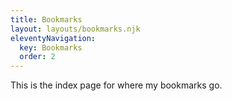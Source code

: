 ```yaml
---
title: Bookmarks
layout: layouts/bookmarks.njk
eleventyNavigation:
  key: Bookmarks
  order: 2
---
```


This is the index page for where my bookmarks go.
